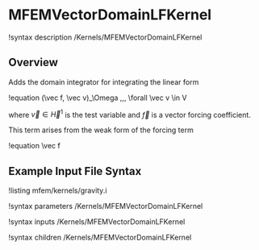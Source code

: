 # MFEMVectorDomainLFKernel

!syntax description /Kernels/MFEMVectorDomainLFKernel

## Overview

Adds the domain integrator for integrating the linear form

!equation
(\vec f, \vec v)_\Omega \,\,\, \forall \vec v \in V

where $\vec v \in \vec H^1$ is the test variable and $\vec f$ is a
vector forcing coefficient.

This term arises from the weak form of the forcing term

!equation
\vec f

## Example Input File Syntax

!listing mfem/kernels/gravity.i

!syntax parameters /Kernels/MFEMVectorDomainLFKernel

!syntax inputs /Kernels/MFEMVectorDomainLFKernel

!syntax children /Kernels/MFEMVectorDomainLFKernel
